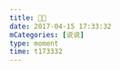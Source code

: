 ```yaml
---
title: 🥳🥳
date: 2017-04-15 17:33:32
mCategories: [说说]
type: moment
time: t173332
---
```


<div id="pics-20170415173332"></div>

<script src="/lib/moment/pics.js"></script>
<script>
var data = [
    {"link": "2017-04-15_000003.jpeg", "type": "shuoshuo"}
];
picsRender(data, "pics-20170415173332");
</script>
